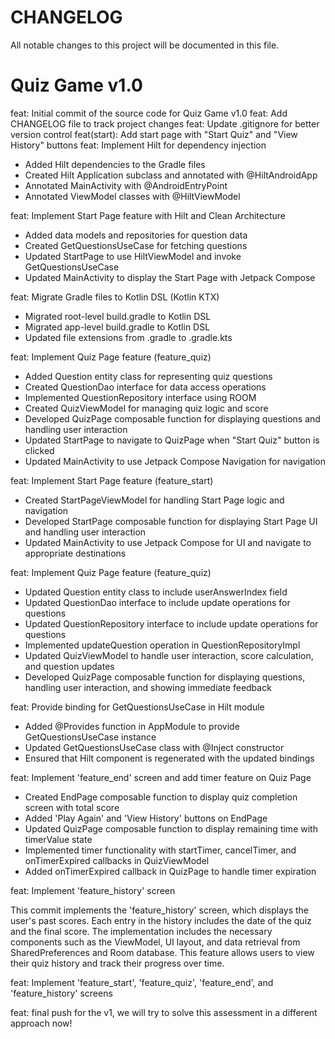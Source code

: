 # CHANGELOG

All notable changes to this project will be documented in this file.

# Quiz Game v1.0

feat: Initial commit of the source code for Quiz Game v1.0
feat: Add CHANGELOG file to track project changes
feat: Update .gitignore for better version control
feat(start): Add start page with "Start Quiz" and "View History" buttons
feat: Implement Hilt for dependency injection

- Added Hilt dependencies to the Gradle files
- Created Hilt Application subclass and annotated with @HiltAndroidApp
- Annotated MainActivity with @AndroidEntryPoint
- Annotated ViewModel classes with @HiltViewModel

feat: Implement Start Page feature with Hilt and Clean Architecture

- Added data models and repositories for question data
- Created GetQuestionsUseCase for fetching questions
- Updated StartPage to use HiltViewModel and invoke GetQuestionsUseCase
- Updated MainActivity to display the Start Page with Jetpack Compose

feat: Migrate Gradle files to Kotlin DSL (Kotlin KTX)

- Migrated root-level build.gradle to Kotlin DSL
- Migrated app-level build.gradle to Kotlin DSL
- Updated file extensions from .gradle to .gradle.kts

feat: Implement Quiz Page feature (feature_quiz)

- Added Question entity class for representing quiz questions
- Created QuestionDao interface for data access operations
- Implemented QuestionRepository interface using ROOM
- Created QuizViewModel for managing quiz logic and score
- Developed QuizPage composable function for displaying questions and handling user interaction
- Updated StartPage to navigate to QuizPage when "Start Quiz" button is clicked
- Updated MainActivity to use Jetpack Compose Navigation for navigation

feat: Implement Start Page feature (feature_start)

- Created StartPageViewModel for handling Start Page logic and navigation
- Developed StartPage composable function for displaying Start Page UI and handling user interaction
- Updated MainActivity to use Jetpack Compose for UI and navigate to appropriate destinations

feat: Implement Quiz Page feature (feature_quiz)

- Updated Question entity class to include userAnswerIndex field
- Updated QuestionDao interface to include update operations for questions
- Updated QuestionRepository interface to include update operations for questions
- Implemented updateQuestion operation in QuestionRepositoryImpl
- Updated QuizViewModel to handle user interaction, score calculation, and question updates
- Developed QuizPage composable function for displaying questions, handling user interaction, and
  showing immediate feedback

feat: Provide binding for GetQuestionsUseCase in Hilt module

- Added @Provides function in AppModule to provide GetQuestionsUseCase instance
- Updated GetQuestionsUseCase class with @Inject constructor
- Ensured that Hilt component is regenerated with the updated bindings

feat: Implement 'feature_end' screen and add timer feature on Quiz Page

- Created EndPage composable function to display quiz completion screen with total score
- Added 'Play Again' and 'View History' buttons on EndPage
- Updated QuizPage composable function to display remaining time with timerValue state
- Implemented timer functionality with startTimer, cancelTimer, and onTimerExpired callbacks in
  QuizViewModel
- Added onTimerExpired callback in QuizPage to handle timer expiration

feat: Implement 'feature_history' screen

This commit implements the 'feature_history' screen, which displays the user's past scores. Each
entry in the history includes the date of the quiz and the final score. The implementation includes
the necessary components such as the ViewModel, UI layout, and data retrieval from SharedPreferences
and Room database. This feature allows users to view their quiz history and track their progress
over time.

feat: Implement 'feature_start', 'feature_quiz', 'feature_end', and 'feature_history' screens

feat: final push for the v1, we will try to solve this assessment in a different approach now!
